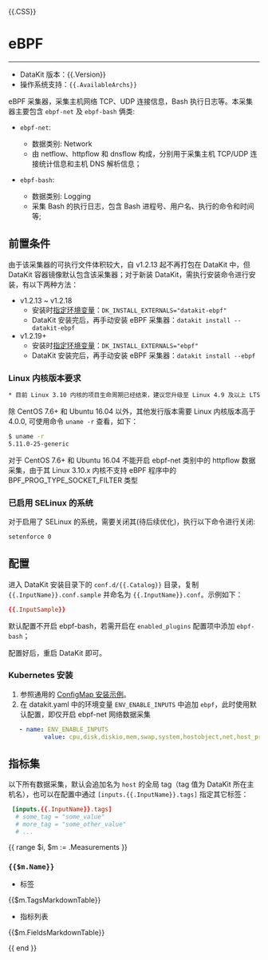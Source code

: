 {{.CSS}}
# eBPF
---

- DataKit 版本：{{.Version}}
- 操作系统支持：`{{.AvailableArchs}}`

eBPF 采集器，采集主机网络 TCP、UDP 连接信息，Bash 执行日志等。本采集器主要包含 `ebpf-net` 及 `ebpf-bash` 俩类:

  * `ebpf-net`:
    * 数据类别: Network
    * 由 netflow、httpflow 和 dnsflow 构成，分别用于采集主机 TCP/UDP 连接统计信息和主机 DNS 解析信息；

  * `ebpf-bash`:
    * 数据类别: Logging
    * 采集 Bash 的执行日志，包含 Bash 进程号、用户名、执行的命令和时间等;

## 前置条件

由于该采集器的可执行文件体积较大，自 v1.2.13 起不再打包在 DataKit 中，但 DataKit 容器镜像默认包含该采集器；对于新装 DataKit，需执行安装命令进行安装，有以下两种方法：

- v1.2.13 ~ v1.2.18
  - 安装时[指定环境变量](datakit-install#f9858758)：`DK_INSTALL_EXTERNALS="datakit-ebpf"`
  - DataKit 安装完后，再手动安装 eBPF 采集器：`datakit install --datakit-ebpf`
- v1.2.19+
  - 安装时[指定环境变量](datakit-install#f9858758)：`DK_INSTALL_EXTERNALS="ebpf"`
  - DataKit 安装完后，再手动安装 eBPF 采集器：`datakit install --ebpf`

### Linux 内核版本要求

```txt
* 目前 Linux 3.10 内核的项目生命周期已经结束，建议您升级至 Linux 4.9 及以上 LTS 版内核
```

除 CentOS 7.6+ 和 Ubuntu 16.04 以外，其他发行版本需要 Linux 内核版本高于 4.0.0, 可使用命令 `uname -r` 查看，如下：

```sh
$ uname -r 
5.11.0-25-generic
```

对于 CentOS 7.6+ 和 Ubuntu 16.04 不能开启 ebpf-net 类别中的 httpflow 数据采集，由于其 Linux 3.10.x 内核不支持 eBPF 程序中的 BPF_PROG_TYPE_SOCKET_FILTER 类型

### 已启用 SELinux 的系统

对于启用了 SELinux 的系统，需要关闭其(待后续优化)，执行以下命令进行关闭:

```sh
setenforce 0
```

## 配置

进入 DataKit 安装目录下的 `conf.d/{{.Catalog}}` 目录，复制 `{{.InputName}}.conf.sample` 并命名为 `{{.InputName}}.conf`。示例如下：

```toml
{{.InputSample}}
```

默认配置不开启 ebpf-bash，若需开启在 `enabled_plugins` 配置项中添加 `ebpf-bash`；

配置好后，重启 DataKit 即可。

### Kubernetes 安装

1. 参照通用的 [ConfigMap 安装示例](datakit-daemonset-deploy#fb919c14)。
2. 在 datakit.yaml 中的环境变量 `ENV_ENABLE_INPUTS` 中追加 `ebpf`，此时使用默认配置，即仅开启 ebpf-net 网络数据采集

```yaml
   - name: ENV_ENABLE_INPUTS
          value: cpu,disk,diskio,mem,swap,system,hostobject,net,host_processes,container,ebpf

```

## 指标集

以下所有数据采集，默认会追加名为 `host` 的全局 tag（tag 值为 DataKit 所在主机名），也可以在配置中通过 `[inputs.{{.InputName}}.tags]` 指定其它标签：

``` toml
 [inputs.{{.InputName}}.tags]
  # some_tag = "some_value"
  # more_tag = "some_other_value"
  # ...
```

{{ range $i, $m := .Measurements }}

### `{{$m.Name}}`

-  标签

{{$m.TagsMarkdownTable}}

- 指标列表

{{$m.FieldsMarkdownTable}}

{{ end }}
